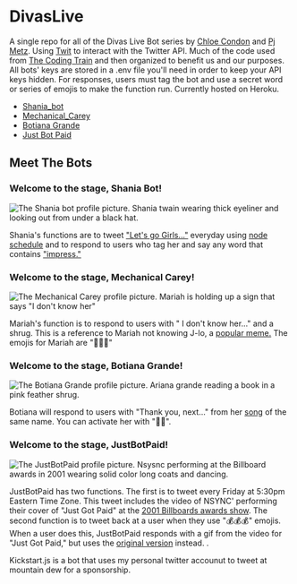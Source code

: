 # DivasLive

 A single repo for all of the Divas Live Bot series by [Chloe Condon](https://www.twitter.com/ChloeCondon) and [Pj Metz](https://www.twitter.com/metzinaround). Using [Twit](https://github.com/ttezel/twit) to interact with the Twitter API. Much of the code used from [The Coding Train](https://www.youtube.com/watch?v=RF5_MPSNAtU) and then organized to benefit us and our purposes. All bots' keys are stored in a .env file you'll need in order to keep your API keys hidden. For responses, users must tag the bot and use a secret word or series of emojis to make the function run. Currently hosted on Heroku.

- [Shania_bot](#shania-bot)
- [Mechanical_Carey](#mariah)
- [Botiana Grande](#botiana)
- [Just Bot Paid](#nsync)

## Meet The Bots

 <a name="shania"></a> 
 ### Welcome to the stage, Shania Bot!

 ![The Shania bot profile picture. Shania twain wearing thick eyeliner and looking out from under a black hat.](https://user-images.githubusercontent.com/65838556/114191008-f2b34880-9919-11eb-8cba-233cfe5e3f8f.png)

Shania's functions are to tweet ["Let's go Girls..."](https://www.youtube.com/watch?v=ZJL4UGSbeFg) everyday using [node schedule](https://www.npmjs.com/package/node-schedule) and to respond to users who tag her and say any word that contains ["impress."](https://www.youtube.com/watch?v=mqFLXayD6e8)
 
 <a name="mariah"></a>
 ### Welcome to the stage, Mechanical Carey!
 
 ![The Mechanical Carey profile picture. Mariah is holding up a sign that says "I don't know her"](https://user-images.githubusercontent.com/65838556/114191103-0c549000-991a-11eb-9479-7bab9cf9fc3e.png)
 
 Mariah's function is to respond to users with " I don't know her..." and a shrug. This is a reference to Mariah not knowing J-lo, a [popular meme.](https://youtu.be/XENY5t5_Y7o) The emojis for Mariah are "👀🙄😒"
 
 <a name="botiana"></a>
 ### Welcome to the stage, Botiana Grande!
 
 ![The Botiana Grande profile picture. Ariana grande reading a book in a pink feather shrug.](https://user-images.githubusercontent.com/65838556/114191149-18d8e880-991a-11eb-89f4-292ba0257e6a.png)
 
 Botiana will respond to users with "Thank you, next..." from her [song](https://www.youtube.com/watch?v=gl1aHhXnN1k) of the same name. You can activate her with "👀💅".
 
 <a name="nsync"></a>
 ### Welcome to the stage, JustBotPaid!
 
 ![The JustBotPaid profile picture. Nsysnc performing at the Billboard awards in 2001 wearing solid color long coats and dancing.](https://user-images.githubusercontent.com/65838556/114191219-2e4e1280-991a-11eb-91f3-424a945d21a8.png)
 
 JustBotPaid has two functions. The first is to tweet every Friday at 5:30pm Eastern Time Zone. This tweet includes the video of NSYNC' performing their cover of "Just Got Paid" at the [2001 Billboards awards show](https://www.youtube.com/watch?v=byuPyhx5Ytg). The second function is to tweet back at a user when they use "💰💰💰" emojis. When a user does this, JustBotPaid responds with a gif from the video for "Just Got Paid," but uses the [original version](https://www.youtube.com/watch?v=jl1mQASHc48) instead. . 
 
Kickstart.js is a bot that uses my personal twitter accounut to tweet at mountain dew for a sponsorship. 
